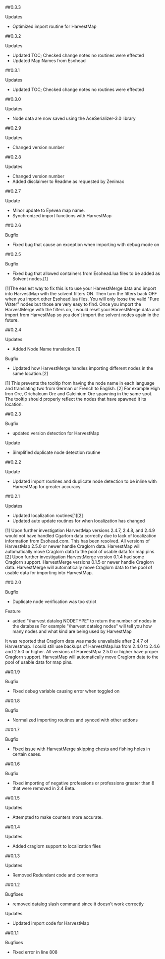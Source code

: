 ##0.3.3

Updates
- Optimized import routine for HarvestMap

##0.3.2

Updates
- Updated TOC; Checked change notes no routines were effected
- Updated Map Names from Esohead

##0.3.1

Updates
- Updated TOC; Checked change notes no routines were effected

##0.3.0

Updates
- Node data are now saved using the AceSerializer-3.0 library

##0.2.9

Updates
- Changed version number

##0.2.8

Updates
- Changed version number
- Added disclaimer to Readme as requested by Zenimax

##0.2.7

Update
- Minor update to Eyevea map name.
- Synchronized import functions with HarvestMap

##0.2.6

Bugfix
- Fixed bug that cause an exception when importing with debug mode on

##0.2.5

Bugfix
- Fixed bug that allowed containers from Esohead.lua files to be added as Solvent nodes.[1]

[1]The easiest way to fix this is to use your HarvestMerge data and import into HarvestMap with the solvent filters ON.  Then turn the filters back OFF when you import other Esohead.lua files.  You will only loose the valid "Pure Water" nodes but those are very easy to find.  Once you import the HarvestMerge with the filters on, I would reset your HarvestMerge data and import from HarvestMap so you don't import the solvent nodes again in the future.

##0.2.4

Updates
- Added Node Name translation.[1]

Bugfix
- Updated how HarvestMerge handles importing different nodes in the same location.[2]

[1] This prevents the tooltip from having the node name in each language and translating two from German or French to English.
[2] For example High Iron Ore, Orichalcum Ore and Calcinium Ore spawning in the same spot.  The tooltip should properly reflect the nodes that have spawned it its location.


##0.2.3

Bugfix
- updated version detection for HarvestMap

Update
- Simplified duplicate node detection routine

##0.2.2

Update
- Updated import routines and duplicate node detection to be inline with HarvestMap for greater accuracy

##0.2.1

Updates
- Updated localization routines[1][2]
- Updated auto update routines for when localization has changed

[1] Upon further investigation HarvestMap versions 2.4.7, 2.4.8, and 2.4.9 would not have handled Cgarlorn data correctly due to lack of localization information from Esohead.com.  This has been resolved.  All versions of HarvestMap 2.5.0 or newer handle Craglorn data.  HarvestMap will automatically move Craglorn data to the pool of usable data for map pins.
[2] Upon further investigation HarvestMerge version 0.1.4 had some Craglorn support.  HarvestMerge versions 0.1.5 or newer handle Craglorn data.  HarvestMerge will automatically move Craglorn data to the pool of usable data for importing into HarvestMap.

##0.2.0

Bugfix
- Duplicate node verification was too strict

Feature
- added "/harvest datalog NODETYPE" to return the number of nodes in the database
For example "/harvest datalog nodes" will tell you how many nodes and what kind are being used by HarvestMap


It was reported that Craglorn data was made unavailable after 2.4.7 of Harvestmap.  I could still use backups of HarvestMap.lua from 2.4.0 to 2.4.6 and 2.5.0 or higher.  All versions of HarvestMpa 2.5.0 or higher have proper Craglorn support.  HarvestMap will automatically move Craglorn data to the pool of usable data for map pins.

##0.1.9

Bugfix
- Fixed debug variable causing error when toggled on

##0.1.8

Bugfix
- Normalized importing routines and synced with other addons

##0.1.7

Bugfix
- Fixed issue with HarvestMerge skipping chests and fishing holes in certain cases.

##0.1.6

Bugfix
- Fixed importing of negative professions or professions greater than 8 that were removed in 2.4 Beta.

##0.1.5

Updates
- Attempted to make counters more accurate.

##0.1.4

Updates
- Added craglorn support to localization files

##0.1.3

Updates
- Removed Redundant code and comments

##0.1.2

Bugfixes
- removed datalog slash command since it doesn't work correctly

Updates
- Updated import code for HarvestMap

##0.1.1

Bugfixes
- Fixed error in line 808
